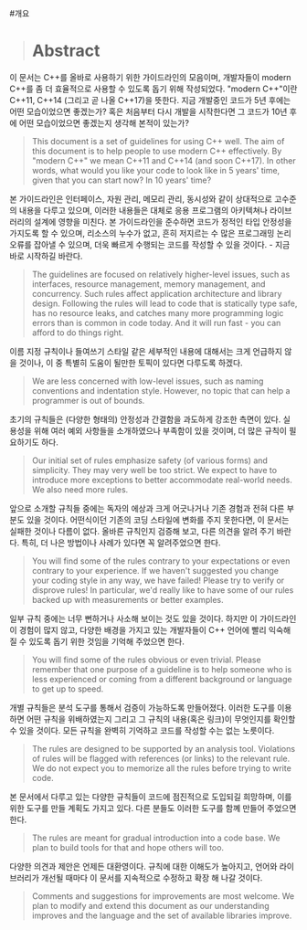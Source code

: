 #개요

># Abstract

이 문서는 C++를 올바로 사용하기 위한 가이드라인의 모음이며,
개발자들이 modern C++를 좀 더 효율적으로 사용할 수 있도록 돕기 위해 작성되었다.
"modern C++"이란 C++11, C++14 (그리고 곧 나올 C++17)을 뜻한다.
지금 개발중인 코드가 5년 후에는 어떤 모습이었으면 좋겠는가? 혹은 처음부터 다시 개발을 시작한다면 그 코드가 10년 후에 어떤 모습이었으면 좋겠는지 생각해 본적이 있는가?

> This document is a set of guidelines for using C++ well.
The aim of this document is to help people to use modern C++ effectively.
By "modern C++" we mean C++11 and C++14 (and soon C++17).
In other words, what would you like your code to look like in 5 years' time, given that you can start now? In 10 years' time?

본 가이드라인은 인터페이스, 자원 관리, 메모리 관리, 동시성와 같이 상대적으로 고수준의 내용을 다루고 있으며,
이러한 내용들은 대체로 응용 프로그램의 아키텍쳐나 라이브러리의 설계에 영향을 미친다.
본 가이드라인을 준수하면 코드가 정적인 타입 안정성을 가지도록 할 수 있으며, 리소스의 누수가 없고, 
흔히 저지르는 수 많은 프로그래밍 논리 오류를 잡아낼 수 있으며, 
더욱 빠르게 수행되는 코드를 작성할 수 있을 것이다. - 지금 바로 시작하길 바란다.

> The guidelines are focused on relatively higher-level issues, such as interfaces, resource management, memory management, and concurrency.
Such rules affect application architecture and library design.
Following the rules will lead to code that is statically type safe,
has no resource leaks, and catches many more programming logic errors than is common in code today.
And it will run fast - you can afford to do things right.

이름 지정 규칙이나 들여쓰기 스타일 같은 세부적인 내용에 대해서는 크게 언급하지 않을 것이나,
이 중 특별히 도움이 될만한 토픽이 있다면 다루도록 하겠다.  

> We are less concerned with low-level issues, such as naming conventions and indentation style.
However, no topic that can help a programmer is out of bounds.

초기의 규칙들은 (다양한 형태의) 안정성과 간결함을 과도하게 강조한 측면이 있다.
실용성을 위해 여러 예외 사항들을 소개하였으나 부족함이 있을 것이며, 더 많은 규칙이 필요하기도 하다.

> Our initial set of rules emphasize safety (of various forms) and simplicity.
They may very well be too strict.
We expect to have to introduce more exceptions to better accommodate real-world needs.
We also need more rules.

앞으로 소개할 규칙들 중에는 독자의 에상과 크게 어긋나거나 기존 경험과 전혀 다른 부분도 있을 것이다.
어떤식이던 기존의 코딩 스타일에 변화를 주지 못한다면, 이 문서는 실패한 것이나 다름이 없다.
올바른 규칙인지 검증해 보고, 다른 의견을 알려 주기 바란다.
특히, 더 나은 방법이나 사례가 있다면 꼭 알려주었으면 한다.

> You will find some of the rules contrary to your expectations or even contrary to your experience.
If we haven't suggested you change your coding style in any way, we have failed!
Please try to verify or disprove rules!
In particular, we'd really like to have some of our rules backed up with measurements or better examples.

일부 규칙 중에는 너무 뻔하거나 사소해 보이는 것도 있을 것이다.
하지만 이 가이드라인이 경험이 많지 않고, 다양한 배경을 가지고 있는 개발자들이 C++ 언어에 빨리 익숙해 질 수 있도록 돕기 위한 것임을 기억해 주었으면 한다.

> You will find some of the rules obvious or even trivial.
Please remember that one purpose of a guideline is to help someone who is less experienced or coming from a different background or language to get up to speed.

개별 규칙들은 분석 도구를 통해서 검증이 가능하도록 만들어졌다.
이러한 도구를 이용하면 어떤 규칙을 위배하였는지 그리고 그 규칙의 내용(혹은 링크)이 무엇인지를 확인할 수 있을 것이다.
모든 규칙을 완벽히 기억하고 코드를 작성할 수는 없는 노릇이다.

> The rules are designed to be supported by an analysis tool.
Violations of rules will be flagged with references (or links) to the relevant rule.
We do not expect you to memorize all the rules before trying to write code.

본 문서에서 다루고 있는 다양한 규칙들이 코드에 점진적으로 도입되길 희망하며, 이를 위한 도구를 만들 계획도 가지고 있다. 
다른 분들도 이러한 도구를 함꼐 만들어 주었으면 한다.

> The rules are meant for gradual introduction into a code base.
We plan to build tools for that and hope others will too.

다양한 의견과 제안은 언제든 대환영이다. 
규칙에 대한 이해도가 높아지고, 언어와 라이브러리가 개선될 때마다 이 문서를 지속적으로 수정하고 확장 해 나갈 것이다.

> Comments and suggestions for improvements are most welcome.
We plan to modify and extend this document as our understanding improves and the language and the set of available libraries improve.
